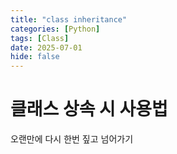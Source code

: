 ```yaml
---
title: "class inheritance"
categories: [Python]
tags: [Class]
date: 2025-07-01
hide: false
---
```


# 클래스 상속 시 사용법 
오랜만에 다시 한번 짚고 넘어가기


